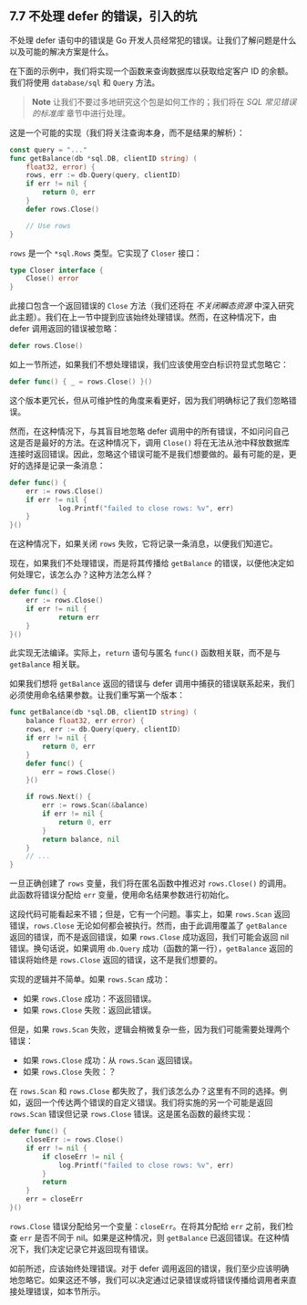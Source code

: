 ## 7.7 不处理 defer 的错误，引入的坑

不处理 defer 语句中的错误是 Go 开发人员经常犯的错误。让我们了解问题是什么以及可能的解决方案是什么。

在下面的示例中，我们将实现一个函数来查询数据库以获取给定客户 ID 的余额。我们将使用 `database/sql` 和 `Query` 方法。

> **Note** 让我们不要过多地研究这个包是如何工作的；我们将在 *SQL 常见错误的标准库* 章节中进行处理。

这是一个可能的实现（我们将关注查询本身，而不是结果的解析）：

```go
const query = "..."
func getBalance(db *sql.DB, clientID string) (
    float32, error) {
    rows, err := db.Query(query, clientID)
    if err != nil {
        return 0, err
    }
    defer rows.Close()

    // Use rows
}
```

`rows` 是一个 `*sql.Rows` 类型。它实现了 `Closer` 接口：

```go
type Closer interface {
    Close() error
}
```

此接口包含一个返回错误的 `Close` 方法（我们还将在 *不关闭瞬态资源* 中深入研究此主题）。我们在上一节中提到应该始终处理错误。然而，在这种情况下，由 defer 调用返回的错误被忽略：

```go
defer rows.Close()
```

如上一节所述，如果我们不想处理错误，我们应该使用空白标识符显式忽略它：

```go
defer func() { _ = rows.Close() }()
```

这个版本更冗长，但从可维护性的角度来看更好，因为我们明确标记了我们忽略错误。

然而，在这种情况下，与其盲目地忽略 defer 调用中的所有错误，不如问问自己这是否是最好的方法。在这种情况下，调用 `Close()` 将在无法从池中释放数据库连接时返回错误。因此，忽略这个错误可能不是我们想要做的。最有可能的是，更好的选择是记录一条消息：

```go
defer func() {
    err := rows.Close()
    if err != nil {
            log.Printf("failed to close rows: %v", err)
    }
}()
```

在这种情况下，如果关闭 `rows` 失败，它将记录一条消息，以便我们知道它。

现在，如果我们不处理错误，而是将其传播给 `getBalance` 的错误，以便他决定如何处理它，该怎么办？这种方法怎么样？

```go
defer func() {
    err := rows.Close()
    if err != nil {
            return err
    }
}()
```

此实现无法编译。实际上，`return` 语句与匿名 `func()` 函数相关联，而不是与 `getBalance` 相关联。

如果我们想将 `getBalance` 返回的错误与 defer 调用中捕获的错误联系起来，我们必须使用命名结果参数。让我们重写第一个版本：

```go
func getBalance(db *sql.DB, clientID string) (
    balance float32, err error) {
    rows, err := db.Query(query, clientID)
    if err != nil {
        return 0, err
    }
    defer func() {
        err = rows.Close()
    }()

    if rows.Next() {
        err := rows.Scan(&balance)
        if err != nil {
            return 0, err
        }
        return balance, nil
    }
    // ...
}
```

一旦正确创建了 `rows` 变量，我们将在匿名函数中推迟对 `rows.Close()` 的调用。此函数将错误分配给 `err` 变量，使用命名结果参数进行初始化。

这段代码可能看起来不错；但是，它有一个问题。事实上，如果 `rows.Scan` 返回错误，`rows.Close` 无论如何都会被执行。然而，由于此调用覆盖了 `getBalance` 返回的错误，而不是返回错误，如果 `rows.Close` 成功返回，我们可能会返回 nil 错误。换句话说，如果调用 `db.Query` 成功（函数的第一行），`getBalance` 返回的错误将始终是 `rows.Close` 返回的错误，这不是我们想要的。

实现的逻辑并不简单。如果 `rows.Scan` 成功：

* 如果 `rows.Close` 成功：不返回错误。
* 如果 `rows.Close` 失败：返回此错误。

但是，如果 `rows.Scan` 失败，逻辑会稍微复杂一些，因为我们可能需要处理两个错误：

* 如果 `rows.Close` 成功：从 `rows.Scan` 返回错误。
* 如果 `rows.Close` 失败：？

在 `rows.Scan` 和 `rows.Close` 都失败了，我们该怎么办？这里有不同的选择。例如，返回一个传达两个错误的自定义错误。我们将实施的另一个可能是返回 `rows.Scan` 错误但记录 `rows.Close` 错误。这是匿名函数的最终实现：

```go
defer func() {
    closeErr := rows.Close()
    if err != nil {
        if closeErr != nil {
            log.Printf("failed to close rows: %v", err)
        }
        return
    }
    err = closeErr
}()
```

`rows.Close` 错误分配给另一个变量：`closeErr`。在将其分配给 `err` 之前，我们检查 `err` 是否不同于 nil。如果是这种情况，则 `getBalance` 已返回错误。在这种情况下，我们决定记录它并返回现有错误。

如前所述，应该始终处理错误。对于 defer 调用返回的错误，我们至少应该明确地忽略它。如果这还不够，我们可以决定通过记录错误或将错误传播给调用者来直接处理错误，如本节所示。